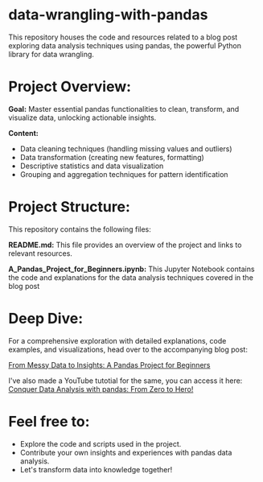 # data-wrangling-with-pandas

This repository houses the code and resources related to a blog post exploring data analysis techniques using pandas, the powerful Python library for data wrangling.

# Project Overview:

**Goal:** Master essential pandas functionalities to clean, transform, and visualize data, unlocking actionable insights.

**Content:**
- Data cleaning techniques (handling missing values and outliers)
- Data transformation (creating new features, formatting)
- Descriptive statistics and data visualization
- Grouping and aggregation techniques for pattern identification

# Project Structure:

This repository contains the following files:

**README.md:** This file provides an overview of the project and links to relevant resources.

**A_Pandas_Project_for_Beginners.ipynb:** This Jupyter Notebook contains the code and explanations for the data analysis techniques covered in the blog post
  
# Deep Dive:

For a comprehensive exploration with detailed explanations, code examples, and visualizations, head over to the accompanying blog post:

[From Messy Data to Insights: A Pandas Project for Beginners](https://medium.com/@simrwaraich/from-messy-data-to-insights-a-pandas-project-for-beginners-95f389ee5f76])

I've also made a YouTube tutotial for the same, you can access it here: [Conquer Data Analysis with pandas: From Zero to Hero!](https://www.youtube.com/watch?v=3hQFZKd0iKU&t=130s)

# Feel free to:

- Explore the code and scripts used in the project.
- Contribute your own insights and experiences with pandas data analysis.
- Let's transform data into knowledge together!
